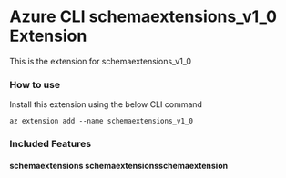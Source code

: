 # Azure CLI schemaextensions_v1_0 Extension #
This is the extension for schemaextensions_v1_0

### How to use ###
Install this extension using the below CLI command
```
az extension add --name schemaextensions_v1_0
```

### Included Features ###
#### schemaextensions schemaextensionsschemaextension ####